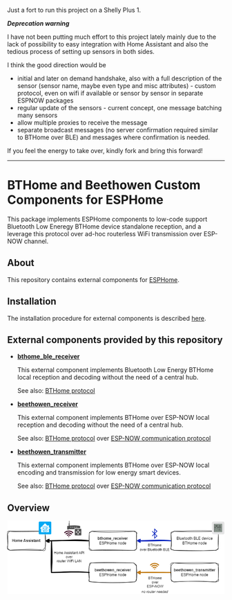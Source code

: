 Just a fort to run this project on a Shelly Plus 1. 

***Deprecation warning***

I have not been putting much effort to this project lately mainly due to the lack of possibility to easy integration with Home Assistant and also the tedious process of setting up sensors in both sides.

I think the good direction would be 
* initial and later on demand handshake, also with a full description of the sensor (sensor name, maybe even type and misc attributes) - custom protocol, even on wifi if available or sensor by sensor in separate ESPNOW packages
* regular update of the sensors - current concept, one message batching many sensors
* allow multiple proxies to receive the message
* separate broadcast messages (no server confirmation required similar to BTHome over BLE) and messages where confirmation is needed.

If you feel the energy to take over, kindly fork and bring this forward!

---

# BTHome and Beethowen Custom Components for ESPHome

This package implements ESPHome components to low-code support Bluetooth Low Eneregy BTHome device 
standalone reception, and a leverage this protocol over ad-hoc routerless WiFi transmission over 
ESP-NOW channel.

## About
This repository contains external components for [ESPHome](https://esphome.io/).

## Installation
The installation procedure for external components is described [here](https://esphome.io/components/external_components.html).

## External components provided by this repository

- **[bthome_ble_receiver](components/docs/bthome_ble_receiver.rst)**

    This external component implements Bluetooth Low Energy BTHome local reception and decoding 
    without the need of a central hub.
    
    See also: [BTHome protocol](https://bthome.io/)

- **[beethowen_receiver](components/docs/beethowen_receiver.rst)**

    This external component implements BTHome over ESP-NOW local reception and decoding 
    without the need of a central hub.
    
    See also: [BTHome protocol](https://bthome.io/) over [ESP-NOW communication protocol](https://www.espressif.com/en/solutions/low-power-solutions/esp-now)

- **[beethowen_transmitter](components/docs/beethowen_transmitter.rst)**

    This external component implements BTHome over ESP-NOW local encoding and transmission 
    for low energy smart devices.

    See also: [BTHome protocol](https://bthome.io/) over [ESP-NOW communication protocol](https://www.espressif.com/en/solutions/low-power-solutions/esp-now)

## Overview
![Overview](components/docs/bthome_and_beethowen.drawio.png) 
